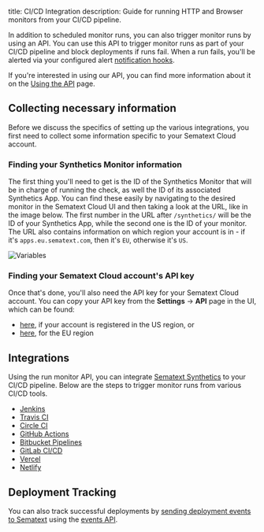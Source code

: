 title: CI/CD Integration
description: Guide for running HTTP and Browser monitors from your CI/CD pipeline.

In addition to scheduled monitor runs, you can also trigger monitor runs by using an API. You can use this API to trigger monitor runs as part of your CI/CD pipeline and block deployments if runs fail. When a run fails, you'll be alerted via your configured alert [notification hooks](../../alerts/alert-notifications.md).

If you're interested in using our API, you can find more information about it on the [Using the API](../using-the-api.md) page.


## Collecting necessary information

Before we discuss the specifics of setting up the various integrations, you first need to collect some information specific to your Sematext Cloud account.

### Finding your Synthetics Monitor information

The first thing you'll need to get is the ID of the Synthetics Monitor that will be in charge of running the check, as well the ID of its associated Synthetics App. You can find these easily by navigating to the desired monitor in the Sematext Cloud UI and then taking a look at the URL, like in the image below. The first number in the URL after `/synthetics/` will be the ID of your Synthetics App, while the second one is the ID of your monitor. The URL also contains information on which region your account is in - if it's `apps.eu.sematext.com`, then it's `EU`, otherwise it's `US`. 

![Variables](./images/ci-cd-variable-ids.png)

### Finding your Sematext Cloud account's API key

Once that's done, you'll also need the API key for your Sematext Cloud account. You can copy your API key from the **Settings** -> **API** page in the UI, which can be found:

- [here](https://apps.sematext.com/ui/account/api), if your account is registered in the US region, or
- [here](https://apps.eu.sematext.com/ui/account/api), for the EU region


## Integrations

Using the run monitor API, you can integrate [Sematext Synthetics](../index.md) to your CI/CD pipeline. Below are the steps to trigger monitor runs from various CI/CD tools.

- [Jenkins](./jenkins/)
- [Travis CI](./travis-ci/)
- [Circle CI](./circle-ci/)
- [GitHub Actions](./github-actions/)
- [Bitbucket Pipelines](./bitbucket-pipelines/)
- [GitLab CI/CD](./gitlab-ci-cd/)
- [Vercel](./vercel/)
- [Netlify](./netlify/)

## Deployment Tracking

You can also track successful deployments by [sending deployment events to Sematext](../../events/event-examples/#application-deployment-tracking) using the [events API](../../events/event-api/).

